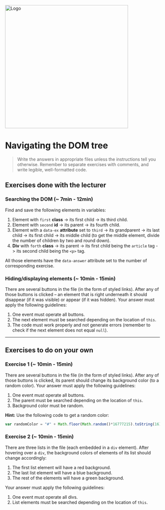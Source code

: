 <img alt="Logo" src="http://coderslab.pl/svg/logo-coderslab.svg" width="400">

# Navigating the DOM tree

> Write the answers in appropriate files unless the instructions tell you otherwise.
Remember to separate exercises with comments, and write legible, well-formatted code.

## Exercises done with the lecturer

### Searching the DOM  (~ 7min - 12min)

Find and save the following elements in variables:
1. Element with ```first``` **class** -> its first child -> its third child.
2. Element with ```second``` **id** -> its parent -> its fourth child.
3. Element with a ```data-ex``` **attribute** set to ```third``` -> its grandparent -> its last child -> its first child -> its middle child (to get the middle element, divide the number of children by two and round down).
4. **Div** with ```forth``` **class** -> its parent -> its first child being the ```article``` tag -> its second child being the ```<p>``` tag.

All those elements have the ```data-answer``` attribute set to the number of corresponding exercise.

### Hiding/displaying elements  (~ 10min - 15min)

There are several buttons in the file (in the form of styled links). After any of those buttons is clicked &ndash; an element that is right underneath it should disappear (if it was visible) or appear (if it was hidden).
Your answer must apply the following guidelines:
1. One event must operate all buttons.
2. The next element must be searched depending on the location of ```this```.
3. The code must work properly and not generate errors (remember to check if the next element does not equal ```null```).

-------------------------------------------------------------------------------

## Exercises to do on your own

### Exercise 1 (~ 10min - 15min)

There are several buttons in the file (in the form of styled links). After any of those buttons is clicked, its parent should change its background color (to a random color).
Your answer must apply the following guidelines:
1. One event must operate all buttons.
2. The parent must be searched depending on the location of ```this```.
3. Background color must be random.

**Hint:**
Use the following code to get a random color:
```JavaScript
var randomColor = "#" + Math.floor(Math.random()*16777215).toString(16);
```

### Exercise 2 (~ 10min - 15min)

There are three lists in the file (each embedded in a ```div``` element). After hovering over a ```div```, the background colors of elements of its list should change accordingly:
1. The first list element will have a red background.
2. The last list element will have a blue background.
3. The rest of the elements will have a green background.

Your answer must apply the following guidelines:
1. One event must operate all divs.
2. List elements must be searched depending on the location of ```this```.
